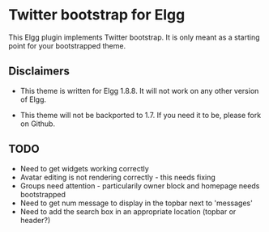 # Twitter bootstrap for Elgg #
This Elgg plugin implements Twitter bootstrap. It is only meant as a starting point for your bootstrapped theme.

## Disclaimers ##
*	This theme is written for Elgg 1.8.8. It will not work on any other version of Elgg.

*	This theme will not be backported to 1.7. If you need it to be, please fork on Github.

## TODO ##

* Need to get widgets working correctly
* Avatar editing is not rendering correctly - this needs fixing
* Groups need attention - particularily owner block and homepage needs bootstrapped
* Need to get num message to display in the topbar next to 'messages'
* Need to add the search box in an appropriate location (topbar or header?)